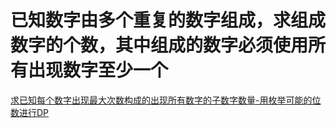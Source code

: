 # 已知数字由多个重复的数字组成，求组成数字的个数，其中组成的数字必须使用所有出现数字至少一个
[求已知每个数字出现最大次数构成的出现所有数字的子数字数量-用枚举可能的位数进行DP](../../../codeforce/dp/有效数字的DP.py)